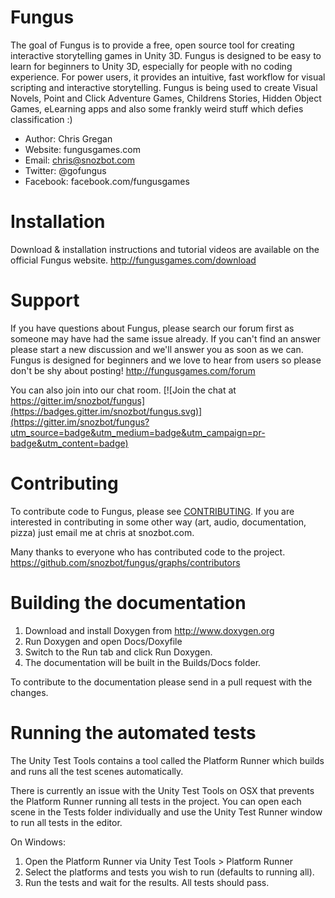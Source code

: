 Fungus
======

The goal of Fungus is to provide a free, open source tool for creating interactive storytelling games in Unity 3D. Fungus is designed to be easy to learn for beginners to Unity 3D, especially for people with no coding experience. For power users, it provides an intuitive, fast workflow for visual scripting and interactive storytelling. Fungus is being used to create Visual Novels, Point and Click Adventure Games, Childrens Stories, Hidden Object Games, eLearning apps and also some frankly weird stuff which defies classification :)

- Author: Chris Gregan
- Website: fungusgames.com
- Email: chris@snozbot.com
- Twitter: @gofungus
- Facebook: facebook.com/fungusgames

Installation
============

Download & installation instructions and tutorial videos are available on the official Fungus website.
http://fungusgames.com/download

Support
=======

If you have questions about Fungus, please search our forum first as someone may have had the same issue already. If you can't find an answer please start a new discussion and we'll answer you as soon as we can. Fungus is designed for beginners and we love to hear from users so please don't be shy about posting!
http://fungusgames.com/forum

You can also join into our chat room.
[![Join the chat at https://gitter.im/snozbot/fungus](https://badges.gitter.im/snozbot/fungus.svg)](https://gitter.im/snozbot/fungus?utm_source=badge&utm_medium=badge&utm_campaign=pr-badge&utm_content=badge)

Contributing
============

To contribute code to Fungus, please see [CONTRIBUTING][contributing]. If you are interested in contributing in some other way (art, audio, documentation, pizza) just email me at chris at snozbot.com.

[contributing]: https://github.com/snozbot/fungus/blob/master/CONTRIBUTING.md

Many thanks to everyone who has contributed code to the project.
https://github.com/snozbot/fungus/graphs/contributors

Building the documentation
==========================

1. Download and install Doxygen from http://www.doxygen.org
2. Run Doxygen and open Docs/Doxyfile
3. Switch to the Run tab and click Run Doxygen.
4. The documentation will be built in the Builds/Docs folder.

To contribute to the documentation please send in a pull request with the changes.

Running the automated tests
===========================

The Unity Test Tools contains a tool called the Platform Runner which builds and runs all the test scenes automatically.

There is currently an issue with the Unity Test Tools on OSX that prevents the Platform Runner running all tests in the project. You can open each scene in the Tests folder individually and use the Unity Test Runner window to run all tests in the editor.

On Windows:
1. Open the Platform Runner via Unity Test Tools > Platform Runner
2. Select the platforms and tests you wish to run (defaults to running all).
3. Run the tests and wait for the results. All tests should pass.


